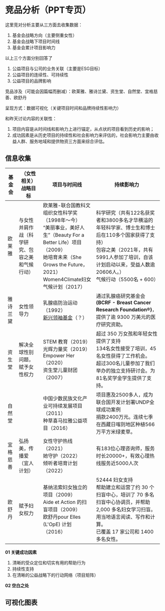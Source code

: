 # 竞品分析（PPT专页）

这里竞对分析主要从三方面去收集数据：

1. 基金会战略方向（主要侧重女性）
2. 基金会战略下项目时间线
3. 基金会累计项目影响力

以上三个方面分别回答了

1. 公益项目与公司的业务关联（主要是ESG目标）
2. 公益项目的连续性、可持续性
3. 公益项目的品牌影响

竞品涉及（可能会因篇幅而删减）：欧莱雅、雅诗兰黛、资生堂、自然堂、宜格慈善、欧舒丹

呈现方式：数据可视化（关键项目时间和品牌持续性影响力）

和昨天讨论内容的关联性：

1. 项目内容是从时间线和影响力上进行锚定，从点状的项目看到历史的影响；
2. 成功因素是从历史项目的持续性和社会影响力来评估的，社会影响力主要由收益人群、服务地域和提供物资三方面来综合评估。



## 信息收集

| 基金会   | （女性相关）战略目标                           | 项目与时间线                                                 | 持续影响力                                                   |
| -------- | ---------------------------------------------- | ------------------------------------------------------------ | ------------------------------------------------------------ |
| 欧莱雅   | 与女性并肩作战（科学研究、包容之美和气候行动） | 欧莱雅-联合国教科文组织女性科学奖（1998年～今）<br />“美丽事业，美好人生”（Beauty For a Better Life）项目（2009）<br />她培育未来（She Grows the Future，2021）<br />Women4Climate妇女气候计划（2017） | 科学研究（共有122名获奖者和3800多名才华横溢的年轻科学家、博士生和博士后在110多个国家获得了支持）<br />包容之美（2021年，共有5991人参加了培训，自该计划启动以来，受益人数逾20606人。）<br />气候行动（5500名 + 600） |
| 雅诗兰黛 | 女性领导力                                     | 乳腺癌防治运动（1992）<br />[新兴领袖基金](https://www.esteelauder.com/discover/citizenship/estee-lauder-emerging-leaders-fund)（？） | 通过乳腺癌研究基金会 **(BCRF - Breast Cancer Research Foundation®)**，提供了逾 9300 万美元的医疗研究资助。 |
| 资生堂   | 解决全球性别问题，赋予女性权力                 | STEM 教育（2019）<br />光辉力量奖（2019）<br />Empower Her（2020）<br />资生堂儿童财团（2007） | 超过 350 万女孩和年轻女性提供了支持<br />134名女性接受了培训，45名女性获得了工作机会。<br />超过300名儿童参加了我们举办的独立支持研讨会。为81名奖学金学生提供了支持。 |
| 自然堂   |                                                | 中国少数民族文化产业可持续发展项目（2011）<br />种草喜马拉雅公益项目（2016） | 项目惠及2500多人，成为联合国开发计划署UNDP全球成功案例<br />捐款2400万元。连续七季在西藏日喀则地区种植566万平方米绿麦草。 |
| 宜格慈善 | 弘扬美，传播爱（宜人计划）                     | 女性守护热线（2021）<br />她守护（2022）<br />倾听者培育计划（2022） | 有183位心理咨询师，服务时长20000+，有效心理热线服务近5000人次 |
| 欧舒丹   | 赋予妇女权力                                   | 基纳法索妇女独立的项目（2009）<br />Aide et Action 的扫盲项目（2009）<br />欧舒丹pour Elles (L'OpE) 计划（2016） | 52444 妇女支持<br />帮助建立和运营了约 30 个扫盲中心，培训了 70 多名扫盲中心协调员，并帮助 2,000 多名妇女学习扫盲。用当地语言阅读、写作和计算。<br />已覆盖 17 家公司和 1400 多名女性。 |

**01 关键成功因素**

1. 清晰的受众定位和切实有用的帮助行为
2. 持续性支持
3. 在清晰的公益战略下的行动网络（项目矩阵）



**02 空白之处**



## 可视化图表


